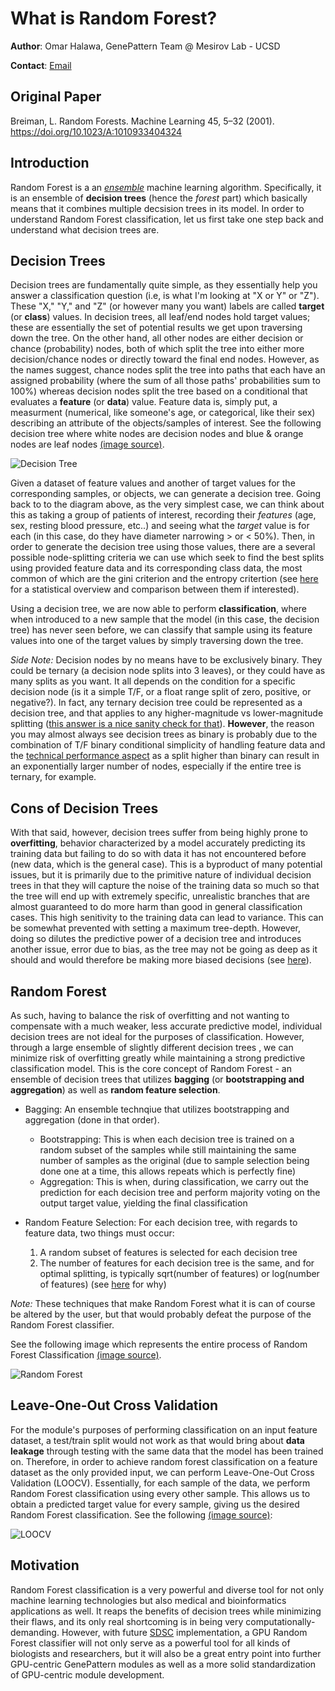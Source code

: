 # What is Random Forest?

**Author**: Omar Halawa, GenePattern Team @ Mesirov Lab - UCSD

**Contact**: [Email](mailto:ohalawa@ucsd.edu)

## Original Paper
Breiman, L. Random Forests. Machine Learning 45, 5–32 (2001). https://doi.org/10.1023/A:1010933404324

## Introduction

Random Forest is a an [_ensemble_](https://machinelearningmastery.com/tour-of-ensemble-learning-algorithms/) machine learning algorithm. Specifically, it is an ensemble of **decision trees** (hence the _forest_ part) which basically means that it combines multiple decsision trees in its model. In order to understand Random Forest classification, let us first take one step back and understand what decision trees are.

## Decision Trees

Decision trees are fundamentally quite simple, as they essentially help you answer a classification question (i.e, is what I'm looking at "X or Y" or "Z"). These "X," "Y," and "Z" (or however many you want) labels are called **target** (or **class**) values. In decision trees, all leaf/end nodes hold target values; these are essentially the set of potential results we get upon traversing down the tree. On the other hand, all other nodes are either decision or chance (probability) nodes, both of which split the tree into either more decision/chance nodes or directly toward the final end nodes. However, as the names suggest, chance nodes split the tree into paths that each have an assigned probability (where the sum of all those paths' probabilities sum to 100%) whereas decision nodes split the tree based on a conditional that evaluates a **feature** (or  **data**) value. Feature data is, simply put, a measurment (numerical, like someone's age, or categorical, like their sex) describing an attribute of the objects/samples of interest. See the following decision tree where white nodes are decision nodes and blue & orange nodes are leaf nodes [(image source)](https://www.sciencedirect.com/science/article/pii/S0957417412006707).  

![Decision Tree](https://ars.els-cdn.com/content/image/1-s2.0-S0957417412006707-gr3.jpg)

Given a dataset of feature values and another of target values for the corresponding samples, or objects, we can generate a decision tree. Going back to to the diagram above, as the very simplest case, we can think about this as taking a group of patients of interest, recording their _features_ (age, sex, resting blood pressure, etc..) and seeing what the _target_ value is for each (in this case, do they have diameter narrowing > or < 50%). Then, in order to generate the decision tree using those values, there are a several possible node-splitting criteria we can use which seek to find the best splits using provided feature data and its corresponding class data, the most common of which are the gini criterion and the entropy critertion (see [here](https://quantdare.com/decision-trees-gini-vs-entropy/) for a statistical overview and comparison between them if interested).

Using a decision tree, we are now able to perform **classification**, where when introduced to a new sample that the model (in this case, the decision tree) has never seen before, we can classify that sample using its feature values into one of the target values by simply traversing down the tree.

_Side Note:_ Decision nodes by no means have to be exclusively binary. They could be ternary (a decision node splits into 3 leaves), or they could have as many splits as you want. It all depends on the condition for a specific decision node (is it a simple T/F, or a float range split of zero, positive, or negative?). In fact, any ternary decision tree could be represented as a decision tree, and that applies to any higher-magnitude vs lower-magnitude splitting ([this answer is a nice sanity check for that](https://stats.stackexchange.com/a/12227)). **However**, the reason you may almost always see decision trees as binary is probably due to the combination of T/F binary conditional simplicity of handling feature data and the [technical performance aspect](https://stats.stackexchange.com/questions/12187/are-decision-trees-almost-always-binary-trees) as a split higher than binary can result in an exponentially larger number of nodes, especially if the entire tree is ternary, for example.


## Cons of Decision Trees
With that said, however, decision trees suffer from being highly prone to **overfitting**, behavior characterized by a model accurately predicting its training data but failing to do so with data it has not encountered before (new data, which is the general case). This is a byproduct of many potential issues, but it is primarily due to the primitive nature of individual decision trees in that they will capture the noise of the training data so much so that the tree will end up with extremely specific, unrealistic branches that are almost guaranteed to do more harm than good in general classification cases. This high senitivity to the training data can lead to variance. This can be somewhat prevented with setting a maximum tree-depth. However, doing so dilutes the predictive power of a decision tree and introduces another issue, error due to bias, as the tree may not be going as deep as it should and would therefore be making more biased decisions (see [here](https://towardsdatascience.com/decision-trees-and-random-forests-df0c3123f991)).


## Random Forest
As such, having to balance the risk of overfitting and not wanting to compensate with a much weaker, less accurate predictive model, individual decision trees are not ideal for the purposes of classification. However, through a large ensemble of slightly different decision trees , we can minimize risk of overfitting greatly while maintaining a strong predictive classification model. This is the core concept of Random Forest - an ensemble of decision trees that utilizes **bagging** (or **bootstrapping and aggregation**) as well as **random feature selection**.

* Bagging: An ensemble technqiue that utilizes bootstrapping and aggregation (done in that order).
    * Bootstrapping: This is when each decision tree is trained on a random subset of the samples while still maintaining the same number of samples as the original (due to sample selection being done one at a time, this allows repeats which is perfectly fine)
    * Aggregation: This is when, during classification, we carry out the prediction for each decision tree and perform majority voting on the output target value, yielding the final classification

* Random Feature Selection: For each decision tree, with regards to feature data, two things must occur: 
    1. A random subset of features is selected for each decision tree
    2. The number of features for each decision tree is the same, and for optimal splitting, is typically sqrt(number of features) or log(number of features) (see [here](https://link.springer.com/article/10.1007/s10994-006-6226-1) for why)

_Note:_ These techniques that make Random Forest what it is can of course be altered by the user, but that would probably defeat the purpose of the Random Forest classifier.

See the following image which represents the entire process of Random Forest Classification [(image source)](https://catalyst.earth/catalyst-system-files/help/concepts/focus_c/oa_classif_intro_rt.html).

![Random Forest](https://catalyst.earth/catalyst-system-files/help/COMMON/references/images/RT_schematic.png)


## Leave-One-Out Cross Validation
For the module's purposes of performing classification on an input feature dataset, a test/train split would not work as that would bring about **data leakage** through testing with the same data that the model has been trained on. Therefore, in order to achieve random forest classification on a feature dataset as the only provided input, we can perform Leave-One-Out Cross Validation (LOOCV). Essentially, for each sample of the data, we perform Random Forest classification using every other sample. This allows us to obtain a predicted target value for every sample, giving us the desired Random Forest classification. See the following [(image source)](https://dataaspirant.com/7-loocv-leave-one-out-cross-validation/):

![LOOCV](https://dataaspirant.com/wp-content/uploads/2020/12/7-LOOCV-Leave-One-Out-Cross-Validation.png)

## Motivation
Random Forest classification is a very powerful and diverse tool for not only machine learning technologies but also medical and bioinformatics applications as well. It reaps the benefits of decision trees while minimizing their flaws, and its only real shortcoming is in being very computationally-demanding. However, with future [SDSC](https://www.sdsc.edu/) implementation, a GPU Random Forest classifier will not only serve as a powerful tool for all kinds of biologists and researchers, but it will also be a great entry point into further GPU-centric GenePattern modules as well as a more solid standardization of GPU-centric module development.

